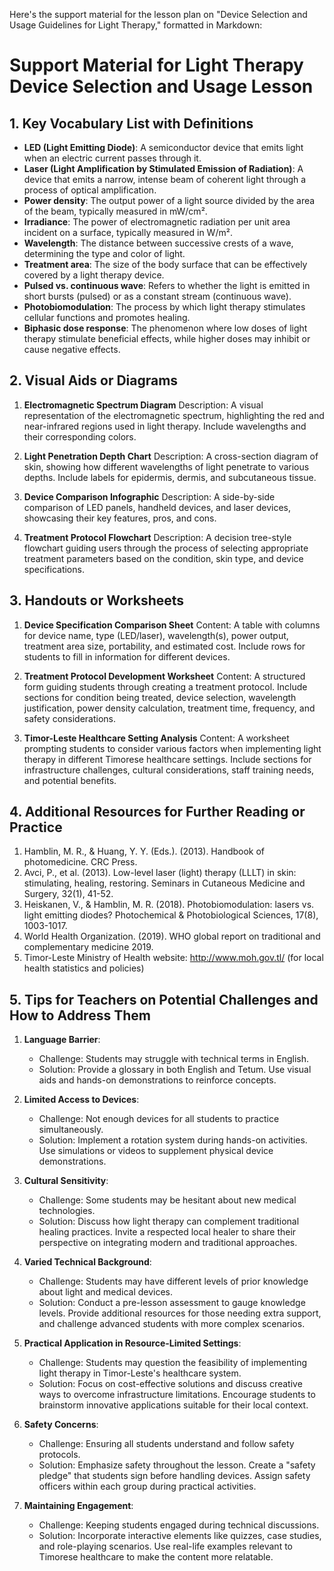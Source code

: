 Here's the support material for the lesson plan on "Device Selection and Usage Guidelines for Light Therapy," formatted in Markdown:

# Support Material for Light Therapy Device Selection and Usage Lesson

## 1. Key Vocabulary List with Definitions

- **LED (Light Emitting Diode)**: A semiconductor device that emits light when an electric current passes through it.
- **Laser (Light Amplification by Stimulated Emission of Radiation)**: A device that emits a narrow, intense beam of coherent light through a process of optical amplification.
- **Power density**: The output power of a light source divided by the area of the beam, typically measured in mW/cm².
- **Irradiance**: The power of electromagnetic radiation per unit area incident on a surface, typically measured in W/m².
- **Wavelength**: The distance between successive crests of a wave, determining the type and color of light.
- **Treatment area**: The size of the body surface that can be effectively covered by a light therapy device.
- **Pulsed vs. continuous wave**: Refers to whether the light is emitted in short bursts (pulsed) or as a constant stream (continuous wave).
- **Photobiomodulation**: The process by which light therapy stimulates cellular functions and promotes healing.
- **Biphasic dose response**: The phenomenon where low doses of light therapy stimulate beneficial effects, while higher doses may inhibit or cause negative effects.

## 2. Visual Aids or Diagrams

1. **Electromagnetic Spectrum Diagram**
   Description: A visual representation of the electromagnetic spectrum, highlighting the red and near-infrared regions used in light therapy. Include wavelengths and their corresponding colors.

2. **Light Penetration Depth Chart**
   Description: A cross-section diagram of skin, showing how different wavelengths of light penetrate to various depths. Include labels for epidermis, dermis, and subcutaneous tissue.

3. **Device Comparison Infographic**
   Description: A side-by-side comparison of LED panels, handheld devices, and laser devices, showcasing their key features, pros, and cons.

4. **Treatment Protocol Flowchart**
   Description: A decision tree-style flowchart guiding users through the process of selecting appropriate treatment parameters based on the condition, skin type, and device specifications.

## 3. Handouts or Worksheets

1. **Device Specification Comparison Sheet**
   Content: A table with columns for device name, type (LED/laser), wavelength(s), power output, treatment area size, portability, and estimated cost. Include rows for students to fill in information for different devices.

2. **Treatment Protocol Development Worksheet**
   Content: A structured form guiding students through creating a treatment protocol. Include sections for condition being treated, device selection, wavelength justification, power density calculation, treatment time, frequency, and safety considerations.

3. **Timor-Leste Healthcare Setting Analysis**
   Content: A worksheet prompting students to consider various factors when implementing light therapy in different Timorese healthcare settings. Include sections for infrastructure challenges, cultural considerations, staff training needs, and potential benefits.

## 4. Additional Resources for Further Reading or Practice

1. Hamblin, M. R., & Huang, Y. Y. (Eds.). (2013). Handbook of photomedicine. CRC Press.
2. Avci, P., et al. (2013). Low-level laser (light) therapy (LLLT) in skin: stimulating, healing, restoring. Seminars in Cutaneous Medicine and Surgery, 32(1), 41-52.
3. Heiskanen, V., & Hamblin, M. R. (2018). Photobiomodulation: lasers vs. light emitting diodes? Photochemical & Photobiological Sciences, 17(8), 1003-1017.
4. World Health Organization. (2019). WHO global report on traditional and complementary medicine 2019.
5. Timor-Leste Ministry of Health website: http://www.moh.gov.tl/ (for local health statistics and policies)

## 5. Tips for Teachers on Potential Challenges and How to Address Them

1. **Language Barrier**: 
   - Challenge: Students may struggle with technical terms in English.
   - Solution: Provide a glossary in both English and Tetum. Use visual aids and hands-on demonstrations to reinforce concepts.

2. **Limited Access to Devices**: 
   - Challenge: Not enough devices for all students to practice simultaneously.
   - Solution: Implement a rotation system during hands-on activities. Use simulations or videos to supplement physical device demonstrations.

3. **Cultural Sensitivity**: 
   - Challenge: Some students may be hesitant about new medical technologies.
   - Solution: Discuss how light therapy can complement traditional healing practices. Invite a respected local healer to share their perspective on integrating modern and traditional approaches.

4. **Varied Technical Background**: 
   - Challenge: Students may have different levels of prior knowledge about light and medical devices.
   - Solution: Conduct a pre-lesson assessment to gauge knowledge levels. Provide additional resources for those needing extra support, and challenge advanced students with more complex scenarios.

5. **Practical Application in Resource-Limited Settings**: 
   - Challenge: Students may question the feasibility of implementing light therapy in Timor-Leste's healthcare system.
   - Solution: Focus on cost-effective solutions and discuss creative ways to overcome infrastructure limitations. Encourage students to brainstorm innovative applications suitable for their local context.

6. **Safety Concerns**: 
   - Challenge: Ensuring all students understand and follow safety protocols.
   - Solution: Emphasize safety throughout the lesson. Create a "safety pledge" that students sign before handling devices. Assign safety officers within each group during practical activities.

7. **Maintaining Engagement**: 
   - Challenge: Keeping students engaged during technical discussions.
   - Solution: Incorporate interactive elements like quizzes, case studies, and role-playing scenarios. Use real-life examples relevant to Timorese healthcare to make the content more relatable.